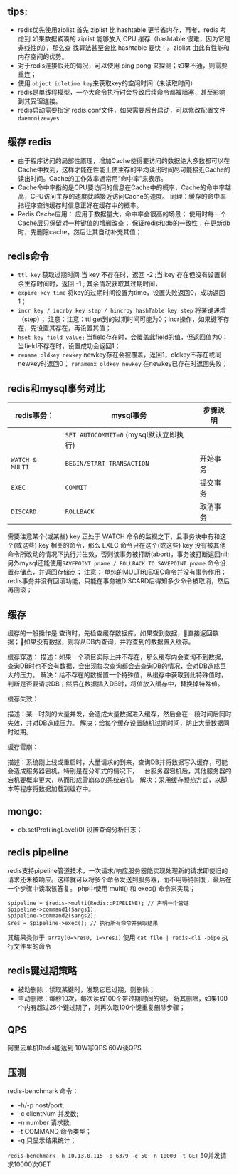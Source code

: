﻿tips:
---
- redis优先使用ziplist 首先 ziplist 比 hashtable 更节省内存，再者，redis 考虑到 如果数据紧凑的 ziplist 能够放入 CPU 缓存（hashtable 很难，因为它是非线性的），那么查 找算法甚至会比 hashtable 要快！。ziplist 由此有性能和内存空间的优势。
- 对于redis连接假死的情况，可以使用 ping pong 来探测；如果不通，则需要重连；
- 使用 `object idletime key`来获取key的空闲时间（未读取时间）
- redis是单线程模型，一个大命令执行时会导致后续命令都被阻塞，甚至影响到其受理连接。
- redis启动需要指定 redis.conf文件，如果需要后台启动，可以修改配置文件 `daemonize=yes`

缓存 redis
---
- 由于程序访问的局部性原理，增加Cache使得要访问的数据绝大多数都可以在Cache中找到，这样才能在性能上使主存的平均读出时间尽可能接近Cache的读出时间。Cache的工作效率通常用“命中率”来表示。
- Cache命中率指的是CPU要访问的信息在Cache中的概率，Cache的命中率越高，CPU访问主存的速度就越接近访问Cache的速度。
同理：缓存的命中率指程序查询缓存时信息正好在缓存中的概率。
- Redis Cache应用：
应用于数据量大，命中率会很高的场景；
使用时每一个Cache层只保留对一种键值的增删改查；
保证redis和db的一致性：在更新db时，先删除cache，然后让其自动补充其值；

redis命令
---
- `ttl key` 获取过期时间  当 key 不存在时，返回 -2 ;当 key 存在但没有设置剩余生存时间时，返回 -1 ; 其余情况获取其过期时间，
- `expire key time` 将key的过期时间设置为time，设置失败返回0，成功返回1；
- `incr key / incrby key step / hincrby hashTable key step` 将某键递增（step）；
注意：注意：ttl get到的过期时间可能为0；incr操作，如果键不存在，先设置其存在，再设置其值；
- `hset key field value;` 当field存在时，会覆盖此field的值，但返回值为0；
			       当field不存在时，设置成功会返回1；
- `rename oldkey newkey` newkey存在会被覆盖，返回1，oldkey不存在或同newkey时返回0；
  `renamenx oldkey newkey` 在newkey已存在时返回失败；

redis和mysql事务对比
---
|redis事务： |        mysql事务                     |                                          步骤说明|
|---|---|---|
|    	|      `SET AUTOCOMMIT=0` (mysql默认立即执行)|  |
|`WATCH & MULTI`		|      `BEGIN/START TRANSACTION`    			|开始事务|
|`EXEC`		|      `COMMIT`								|提交事务|
|`DISCARD`	|      `ROLLBACK`							|取消事务|
需要注意某个(或某些) key 正处于 WATCH 命令的监视之下，且事务块中有和这个(或这些) key 相关的命令，那么 EXEC 命令只在这个(或这些) key 没有被其他命令所改动的情况下执行并生效，否则该事务被打断(abort)，事务被打断返回nil;
另外mysql还能使用`SAVEPOINT pname / ROLLBACK TO SAVEPOINT pname` 命令设置存储点，并返回存储点；
注意：
单纯的MULTI和EXEC命令并没有事务作用；
redis事务并没有回滚功能，只能在事务被DISCARD后得知多少命令被取消，然后再回滚；

缓存
---
缓存的一般操作是 查询时，先检查缓存数据库，如果查到数据，直接返回数据；如果没有数据，则将从DB内查询，并将查到的数据置入缓存。

缓存穿透：
描述：如果一个项目实际上并不存在，那么缓存内会查询不到数据，查询DB时也不会有数据，会出现每次查询都会去查询DB的情况，会对DB造成巨大的压力。
解决：给不存在的数据置一个特殊值，从缓存中获取到此特殊值时，判断是否要请求DB；然后在数据插入DB时，将值放入缓存中，替换掉特殊值。

缓存失效：

描述：某一时刻的大量并发，会造成大量数据进入缓存，然后会在一段时间后同时失效，并对DB造成压力。
解决：给每个缓存设置随机过期时间，防止大量数据同时过期。

缓存雪崩：

描述：系统刚上线或重启时，大量请求的到来，查询DB并将数据写入缓存，可能会造成服务器宕机。特别是在分布式的情况下，一台服务器宕机后，其他服务器的宕机要概率更大，从而形成雪崩似的系统宕机。
解决：采用缓存预热方式，以脚本等程序将数据加载到缓存中。

mongo:
---
- db.setProfilingLevel(0) 设置查询分析日志；
 
redis pipeline
---
redis支持pipeline管道技术，一次请求/响应服务器能实现处理新的请求即使旧的请求还未被响应。这样就可以将多个命令发送到服务器，而不用等待回复，最后在一个步骤中读取该答复。
php中使用 multi() 和 exec() 命令来实现；
```
$pipeline = $redis->multi(Redis::PIPELINE); // 声明一个管道
$pipeline->command1($args1);
$pipeline->command2($args2);
$res = $pipeline->exec(); // 执行所有命令并获取结果
```
其结果类似于` array(0=>res0, 1=>res1)`
使用 `cat file | redis-cli -pipe` 执行文件里的命令

redis键过期策略
---
- 被动删除：读取某键时，发现它已过期，则删除；
- 主动删除：每秒10次，每次读取100个带过期时间的键， 将其删除，如果100个内有超过25个键过期了，则再次取100个键重复删除步骤；

QPS
---
阿里云单机Redis能达到 10W写QPS
60W读QPS

压测
---
redis-benchmark 命令：

- -h/-p  host/port;
- -c clientNum 并发数;
- -n number 请求数;
- -t COMMAND 命令类型；
- -q 只显示结果统计；

`redis-benchmark -h 10.13.0.115 -p 6379 -c 50 -n 10000 -t GET` 50并发请求10000次GET
